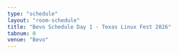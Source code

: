```yaml
---
type: "schedule"
layout: "room-schedule"
title: "Bevo Schedule Day 1 - Texas Linux Fest 2026"
tabnum: 0
venue: "Bevo"
---
```


